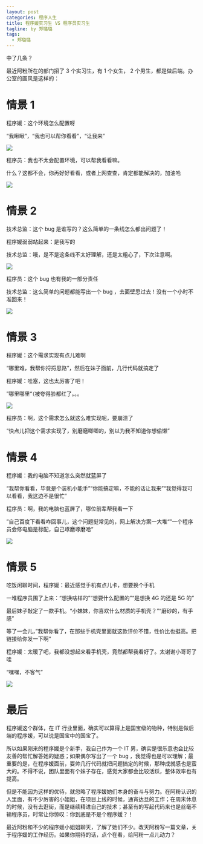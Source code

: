 ```yaml
---
layout: post
categories: 程序人生
title: 程序媛实习生 VS 程序员实习生
tagline: by 郑璐璐
tags: 
  - 郑璐璐
---
```

中了几条？
<!--more-->
最近阿粉所在的部门招了 3 个实习生，有 1 个女生， 2 个男生，都是做后端。办公室的画风是这样的：

# 情景 1

程序媛：这个环境怎么配置呀

“我瞅瞅”，“我也可以帮你看看”，“让我来”

![](http://www.justdojava.com/assets/images/2019/java/image-zll/picture/让我来.jpg)

程序员：我也不太会配置环境，可以帮我看看嘛。

什么？这都不会，你再好好看看，或者上网查查，肯定都能解决的，加油哈

![](http://www.justdojava.com/assets/images/2019/java/image-zll/picture/凉凉.gif)

# 情景 2

技术总监：这个 bug 是谁写的？这么简单的一条线怎么都出问题了！

程序媛弱弱站起来：是我写的

技术总监：哦，是不是这条线不太好理解，还是太粗心了，下次注意啊。

![](http://www.justdojava.com/assets/images/2019/java/image-zll/picture/了不得.gif)

程序员：这个 bug 也有我的一部分责任

技术总监：这么简单的问题都能写出一个 bug ，去面壁思过去！没有一个小时不准回来！

![](http://www.justdojava.com/assets/images/2019/java/image-zll/picture/生气.jpg)

# 情景 3

程序媛：这个需求实现有点儿难啊

“哪里难，我帮你捋捋思路”，然后在妹子面前，几行代码就搞定了

程序媛：哇塞，这也太厉害了吧！

”哪里哪里“（被夸得脸都红了。。。

![](http://www.justdojava.com/assets/images/2019/java/image-zll/picture/脸红.jpg)

程序员：啊，这个需求怎么就这么难实现呢，要崩溃了

“快点儿把这个需求实现了，别磨磨唧唧的，别以为我不知道你想偷懒”

# 情景 4

程序媛：我的电脑不知道怎么突然就蓝屏了

“我帮你看看，毕竟是个装机小能手”“你能搞定嘛，不能的话让我来”“我觉得我可以看看，我这边不是很忙”

程序员：啊，我的电脑也蓝屏了，哪位前辈帮我看一下

”自己百度下看看咋回事儿，这个问题挺常见的，网上解决方案一大堆“”一个程序员会修电脑是标配，自己琢磨琢磨哈“

![](http://www.justdojava.com/assets/images/2019/java/image-zll/picture/受伤.jpg)

# 情景 5

吃饭闲聊时间，程序媛：最近感觉手机有点儿卡，想要换个手机

一堆程序员围了上来：“想换啥样的”“想要什么配置的”“是想换 4G 的还是 5G 的”

最后妹子敲定了一款手机。“小妹妹，你喜欢什么材质的手机壳？”“磨砂的，有手感”

等了一会儿，”我帮你看了，在那些手机壳里面就这款评价不错，性价比也挺高。把链接给你发一下啊“

程序媛：太暖了吧，我都没想起来看手机壳，竟然都帮我看好了。太谢谢小哥哥了哇

“嘿嘿，不客气”

![](http://www.justdojava.com/assets/images/2019/java/image-zll/picture/高兴.jpg)

# 最后

程序媛这个群体，在 IT 行业里面，确实可以算得上是国宝级的物种，特别是做后端的程序媛，可以说是国宝中的国宝了。

所以如果刚来的程序媛是个新手，我自己作为一个 IT 男，确实是很乐意也会比较友善的帮忙解答她的疑惑；如果偶尔写出了一个 bug ，我觉得也是可以理解；最重要的是，在程序媛面前，耍帅几行代码就把问题搞定的时候，那种成就感也是蛮大的。不得不说，团队里面有个妹子存在，感觉大家都会比较活跃，整体效率也有提高。

但是不能因为这样的优待，就忽略了程序媛她们本身的奋斗与努力。在阿粉认识的人里面，有不少厉害的小姐姐，在项目上线的时候，通宵达旦的工作；在周末休息的时候，没有去逛街，而是继续精进自己的技术；甚至有的写起代码来也是丝毫不输程序员，时常让你惊叹：你到底是不是个程序媛？！

最近阿粉和不少的程序媛小姐姐聊天，了解了她们不少。改天阿粉写一篇文章，关于程序媛的工作经历。如果你期待的话，点个在看，给阿粉一点儿动力？